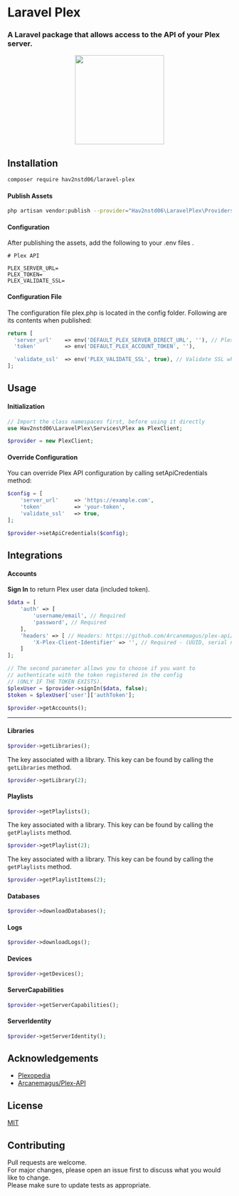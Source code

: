 
# Laravel Plex
### A Laravel package that allows access to the API of your Plex server.

<p align="center">
    <img height="200" src="https://user-images.githubusercontent.com/33732634/201248345-0df081eb-da1d-4605-92bb-e4c40bfdcd78.png" />   
</p>

## Installation

```bash
composer require hav2nstd06/laravel-plex
```

#### Publish Assets
```bash
php artisan vendor:publish --provider="Hav2nstd06\LaravelPlex\Providers\PlexServiceProvider" 
```

#### Configuration
After publishing the assets, add the following to your .env files .

```env
# Plex API

PLEX_SERVER_URL=
PLEX_TOKEN=
PLEX_VALIDATE_SSL=
```

#### Configuration File
The configuration file plex.php is located in the config folder. Following are its contents when published:

```php
return [
  'server_url'    => env('DEFAULT_PLEX_SERVER_DIRECT_URL', ''), // Plex Server URL (ex: http://[IP address]:32400)
  'token'         => env('DEFAULT_PLEX_ACCOUNT_TOKEN', ''),

  'validate_ssl'  => env('PLEX_VALIDATE_SSL', true), // Validate SSL when creating api client.
];
```
## Usage

#### Initialization

```php
// Import the class namespaces first, before using it directly
use Hav2nstd06\LaravelPlex\Services\Plex as PlexClient;

$provider = new PlexClient;
```

#### Override Configuration
You can override Plex API configuration by calling setApiCredentials method:

```php
$config = [
    'server_url'     => 'https://example.com',
    'token'          => 'your-token',
    'validate_ssl'   => true,
];

$provider->setApiCredentials($config);
```
## Integrations

#### Accounts

**Sign In** to return Plex user data (included token).
```php
$data = [
    'auth' => [
        'username/email', // Required
        'password', // Required
    ],
    'headers' => [ // Headers: https://github.com/Arcanemagus/plex-api/wiki/Plex.tv#request-headers
        'X-Plex-Client-Identifier' => '', // Required - (UUID, serial number, or other number unique per device)
    ]
];

// The second parameter allows you to choose if you want to
// authenticate with the token registered in the config
// (ONLY IF THE TOKEN EXISTS).
$plexUser = $provider->signIn($data, false);
$token = $plexUser['user']['authToken'];
```

```php
$provider->getAccounts();
```

<hr>

#### Libraries

```php
$provider->getLibraries();
```

The key associated with a library. This key can be found by calling the ``getLibraries`` method.
```php
$provider->getLibrary(2);
```

#### Playlists

```php
$provider->getPlaylists();
```

The key associated with a library. This key can be found by calling the ``getPlaylists`` method.
```php
$provider->getPlaylist(2);
```

The key associated with a library. This key can be found by calling the ``getPlaylists`` method.
```php
$provider->getPlaylistItems(2);
```

#### Databases

```php
$provider->downloadDatabases();
```

#### Logs

```php
$provider->downloadLogs();
```

#### Devices

```php
$provider->getDevices();
```

#### ServerCapabilities

```php
$provider->getServerCapabilities();
```

#### ServerIdentity

```php
$provider->getServerIdentity();
```

## Acknowledgements

- [Plexopedia](https://www.plexopedia.com/plex-media-server/api/)
- [Arcanemagus/Plex-API](https://github.com/Arcanemagus/plex-api/wiki)


## License

[MIT](https://choosealicense.com/licenses/mit/)


## Contributing

Pull requests are welcome.  
For major changes, please open an issue first to discuss what you would like to change.  
Please make sure to update tests as appropriate.

